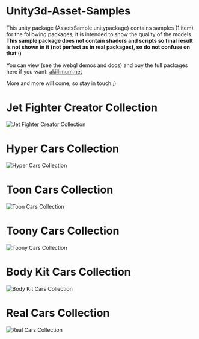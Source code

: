 # Unity3d-Asset-Samples
This unity package (AssetsSample.unitypackage) contains samples (1 item) for the following packages, it is intended to show the quality of the models. **This sample package does not contain shaders and scripts so final result is not shown in it (not perfect as in real packages), so do not confuse on that :)**

You can view (see the webgl demos and docs) and buy the full packages here if you want: [akillimum.net](https://akillimum.net/unity3d-page)

More and more will come, so stay in touch ;)

# Jet Fighter Creator Collection
![Jet Fighter Creator Collection](https://akillimum.net/Assets/img/jetFighter/home.png)

# Hyper Cars Collection
![Hyper Cars Collection](https://akillimum.net/Assets/img/carsHyper/home.png)

# Toon Cars Collection
![Toon Cars Collection](https://akillimum.net/Assets/img/carsToon/home.png)

# Toony Cars Collection
![Toony Cars Collection](https://akillimum.net/Assets/img/carsToony/home.png)

# Body Kit Cars Collection
![Body Kit Cars Collection](https://akillimum.net/Assets/img/carsBodyKit/home.png)

# Real Cars Collection
![Real Cars Collection](https://akillimum.net/Assets/img/carsReal/home.png)

